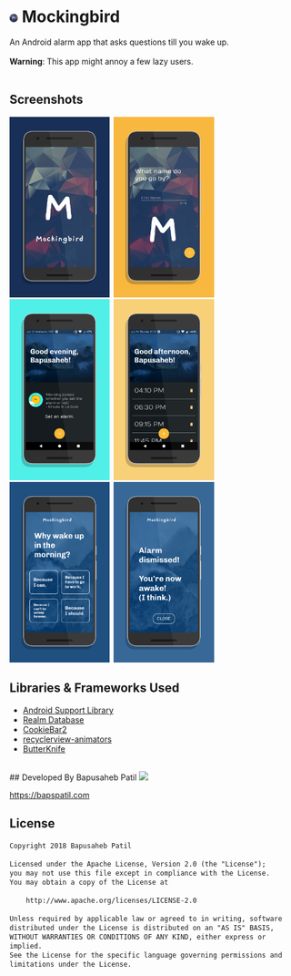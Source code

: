 # <img src="./design/app_icon.png" width="3%">&nbsp;Mockingbird
An Android alarm app that asks questions till you wake up.
<br/><br/>
**Warning**: This app might annoy a few lazy users.
<br/><br/>
## Screenshots
<img src="./design/screen0.png" width="35%">&ensp;<img src="./design/screen1.png" width="35%">
<br/>
<img src="./design/screen2.png" width="35%">&ensp;<img src="./design/screen3.png" width="35%">
<br/>
<img src="./design/screen4.png" width="35%">&ensp;<img src="./design/screen5.png" width="35%">
<br/>
## Libraries & Frameworks Used
* [Android Support Library](https://developer.android.com/topic/libraries/support-library/)
* [Realm Database](https://realm.io/)
* [CookieBar2](https://github.com/AviranAbady/CookieBar2)
* [recyclerview-animators](https://github.com/wasabeef/recyclerview-animators/)
* [ButterKnife](https://github.com/JakeWharton/butterknife/)
<br/>
## Developed By
Bapusaheb Patil

<img src="https://github.com/bapspatil.png" width="20%">

https://bapspatil.com
<br/>
## License

    Copyright 2018 Bapusaheb Patil

    Licensed under the Apache License, Version 2.0 (the "License");
    you may not use this file except in compliance with the License.
    You may obtain a copy of the License at

        http://www.apache.org/licenses/LICENSE-2.0

    Unless required by applicable law or agreed to in writing, software
    distributed under the License is distributed on an "AS IS" BASIS,
    WITHOUT WARRANTIES OR CONDITIONS OF ANY KIND, either express or implied.
    See the License for the specific language governing permissions and
    limitations under the License.